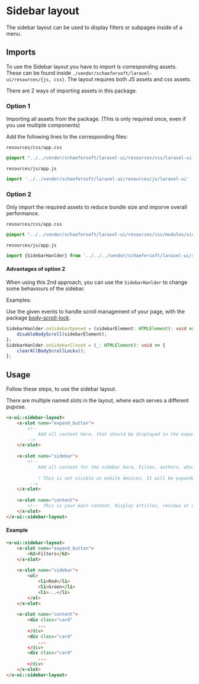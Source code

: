 # Sidebar layout
The sidebar layout can be used to display filters or subpages inside of a menu.

## Imports
To use the Sidebar layout you have to import is corresponding assets.
These can be found inside `./vendor/schaefersoft/laravel-ui/resources/{js, css}`. The layout requires both JS assets and css assets.

There are 2 ways of importing assets in this package.

### Option 1
Importing all assets from the package. (This is only required once, even if you use multiple components)

Add the following lines to the corresponding files:

`resources/css/app.css`
```css
@import "../../vendor/schaefersoft/laravel-ui/resources/css/laravel-ui.css";
```
`resources/js/app.js`
```javascript
import '../../vendor/schaefersoft/laravel-ui/resources/js/laravel-ui'
```

### Option 2
Only import the required assets to reduce bundle size and imporve overall performance.

`resources/css/app.css`
```css
@import "../../vendor/schaefersoft/laravel-ui/resources/css/modules/sidebar.css";
```
`resources/js/app.js`
```javascript
import {SidebarHanlder} from '../../../vendor/schaefersoft/laravel-ui/resources/js/modules/sidebar';
```
#### Advantages of option 2

When using this 2nd approach, you can use the `SidebarHanlder` to change some behaviours of the sidebar.

Examples:

Use the given events to handle scroll management of your page, with the package [body-scroll-lock](https://github.com/rick-liruixin/body-scroll-lock-upgrade).
````typescript
SidebarHanlder.onSidebarOpened = (sidebarElement: HTMLElement): void => {
    disableBodyScroll(sidebarElement);
};
SidebarHanlder.onSidebarClosed = (_: HTMLElement): void => {
    clearAllBodyScrollLocks();
};
````
## Usage
Follow these steps, to use the sidebar layout.

There are multiple named slots in the layout, where each serves a different pupose.

````html
<x-ui::sidebar-layout>
    <x-slot name="expand_button">
        <!-- 
            Add all content here, that should be displayed in the expand button on mobile devices. 
        -->
    </x-slot>
    
    <x-slot name="sidebar">
        <!--  
            Add all content for the sidebar here, Filtes, authors, whatever you'd like. 
            
            ! This is not visible on mobile devices. It will be expanded with JS whem clicking on the "expand_button"
         -->
    </x-slot>
    
    <x-slot name="content">
        <!--  This is your main content. Display articles, reviews or other data here. -->
    </x-slot>
</x-ui::sidebar-layout>
````

#### Example
````html
<x-ui::sidebar-layout>
    <x-slot name="expand_button">
        <h2>Filters</h2>
    </x-slot>
    
    <x-slot name="sidebar">
        <ul>
            <li>Red</li>
            <li>Green</li>
            <li>...</li>
        </ul>
    </x-slot>
    
    <x-slot name="content">
        <div class="card"
            ...
        </div>
        <div class="card"
            ...
        </div>
        <div class="card"
            ...
        </div>
    </x-slot>
</x-ui::sidebar-layout>
````
